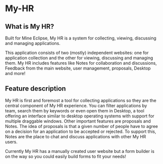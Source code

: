 # My-HR

## What is My HR?
Built for Mine Eclipse, My HR is a system for collecting, viewing, discussing and managing applications.

This application consists of two (mostly) independent websites: one for application collection and the other for viewing, discussing and managing them.
My HR includes features like Notes for collaboration and discussions, Feedback from the main website, user management, proposals, Desktop and more!

## Feature description
My HR is first and foremost a tool for collecting applications so they are the central component of My HR experience. You can filter applications by team,
search them by keywords or even open them in Desktop, a tool offering an interface similar to desktop operating systems with support for multiple draggable windows.
Other important features are proposals and Notes. The idea of proposals is that a given number of people have to agree on a decision for an application to be accepted
or rejected. To support this, Notes are the place to chat and discuss applications with other My HR users. 

Currently My HR has a manually created user website but a form builder is on the way so you could easily build forms to fit your needs!
